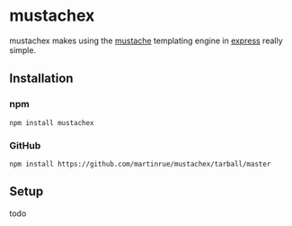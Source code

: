 # mustachex

mustachex makes using the [mustache](https://github.com/janl/mustache.js/) templating engine in [express](https://github.com/visionmedia/express) really simple.

## Installation

### npm
```
npm install mustachex
```

### GitHub
```
npm install https://github.com/martinrue/mustachex/tarball/master
```

## Setup

todo
